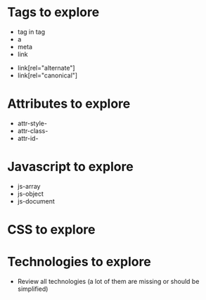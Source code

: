 
# Tags to explore
* tag in tag
* a
* meta
* link
- link[rel="alternate"]
- link[rel="canonical"]


# Attributes to explore
* attr-style-
* attr-class-
* attr-id-

# Javascript to explore
* js-array
* js-object
* js-document

# CSS to explore


# Technologies to explore
- Review all technologies (a lot of them are missing or should be simplified)